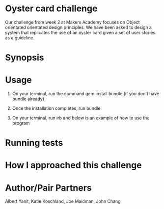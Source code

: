 Oyster card challenge
=====================
Our challenge from week 2 at Makers Academy focuses on Object orientated orientated design principles. We have been asked to design a system that replicates the use of an oyster card given a set of user stories as a guideline.

Synopsis
========

Usage
==========
1) On your terminal, run the command gem install bundle (if you don't have bundle already)

2) Once the installation completes, run bundle

3) On your terminal, run irb and below is an example of how to use the program

Running tests
=============

How I approached this challenge
===============================

Author/Pair Partners
====================
Albert Yanit, Katie Koschland, Joe Maidman, John Chang
